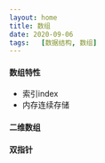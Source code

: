 ```yaml
---
layout: home
title: 数组
date: 2020-09-06
tags:   [数据结构, 数组]
---
```


#### 数组特性

* 索引index
* 内存连续存储

#### 二维数组

#### 双指针
